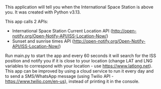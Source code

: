 This application will tell you when the International Space Station is above you. It was created with Python v3.13.

This app calls 2 APIs:
- International Space Station Current Location API (http://open-notify.org/Open-Notify-API/ISS-Location-Now/)
- Sunset and sunrise times API (http://open-notify.org/Open-Notify-API/ISS-Location-Now/)

Run main.py to start the app and every 60 seconds it will search for the ISS position and notify you if it is close to your location (change LAT and LNG variables to correspond with your location - use https://www.latlong.net).
This app can be improved by using a cloud service to run it every day and to send a SMS/WhatsApp message (using Twilio API - https://www.twilio.com/en-us), instead of printing it in the console.
